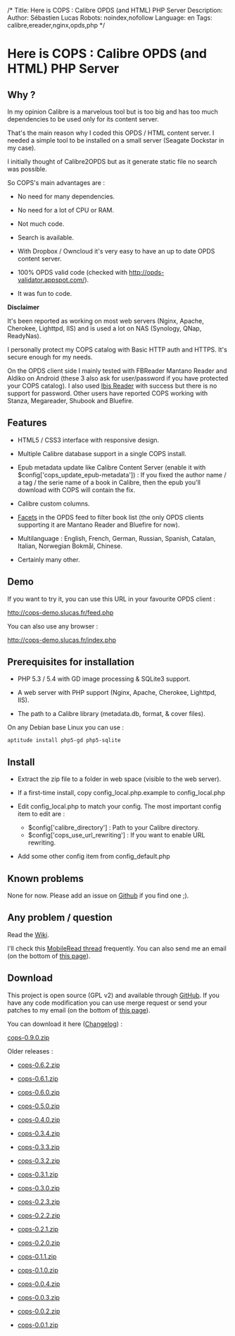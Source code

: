 /*
Title: Here is COPS : Calibre OPDS (and HTML) PHP Server
Description: 
Author: Sébastien Lucas
Robots: noindex,nofollow
Language: en
Tags: calibre,ereader,nginx,opds,php
*/
# Here is COPS : Calibre OPDS (and HTML) PHP Server

## Why ?
In my opinion Calibre is a marvelous tool but is too big and has too much dependencies to be used only for its content server.

That's the main reason why I coded this OPDS / HTML content server. I needed a simple tool to be installed on a small server (Seagate Dockstar in my case).

I initially thought of Calibre2OPDS but as it generate static file no search was possible.

So COPS's main advantages are :

*	No need for many dependencies.

*	No need for a lot of CPU or RAM.

*	Not much code.

*	Search is available.

*	With Dropbox / Owncloud it's very easy to have an up to date OPDS content server.

*	100% OPDS valid code (checked with http://opds-validator.appspot.com/).

*	It was fun to code.

**Disclaimer**

It's been reported as working on most web servers (Nginx, Apache, Cherokee, Lighttpd, IIS) and is used a lot on NAS (Synology, QNap, ReadyNas).

I personally protect my COPS catalog with Basic HTTP auth and HTTPS. It's secure enough for my needs.

On the OPDS client side I mainly tested with FBReader Mantano Reader and Aldiko on Android (these 3 also ask for user/password if you have protected your COPS catalog). I also used [Ibis Reader](http://ibisreader.com/) with success but there is no support for password.
Other users have reported COPS working with Stanza, Megareader, Shubook and Bluefire.

## Features


*	HTML5 / CSS3 interface with responsive design.

*	Multiple Calibre database support in a single COPS install.

*	Epub metadata update like Calibre Content Server (enable it with $config['cops_update_epub-metadata']) : If you fixed the author name / a tag / the serie name of a book in Calibre, then the epub you'll download with COPS will contain the fix.

*	Calibre custom columns.

*	[Facets](http://opds-spec.org/2011/06/14/faceted-search-browsing/) in the OPDS feed to filter book list (the only OPDS clients supporting it are Mantano Reader and Bluefire for now).

*	Multilanguage : English, French, German, Russian, Spanish, Catalan, Italian, Norwegian Bokmål, Chinese.

*	Certainly many other.

## Demo

If you want to try it, you can use this URL in your favourite OPDS client :

http://cops-demo.slucas.fr/feed.php

You can also use any browser :

http://cops-demo.slucas.fr/index.php

## Prerequisites for installation


*	PHP 5.3 / 5.4 with GD image processing & SQLite3 support.

*	A web server with PHP support (Nginx, Apache, Cherokee, Lighttpd, IIS).

*	The path to a Calibre library (metadata.db, format, & cover files).

On any Debian base Linux you can use :
```
aptitude install php5-gd php5-sqlite
```

## Install


*	Extract the zip file to a folder in web space (visible to the web server).

*	If a first-time install, copy config_local.php.example to config_local.php

*	Edit config_local.php to match your config. The most important config item to edit are :
    * $config['calibre_directory'] : Path to your Calibre directory.
    * $config['cops_use_url_rewriting'] : If you want to enable URL rewriting.

*	Add some other config item from config_default.php

## Known problems

None for now. Please add an issue on [Github](https://github.com/seblucas/cops/issues?state=open) if you find one ;).

## Any problem / question

Read the [Wiki](https://github.com/seblucas/cops/wiki).

I'll check this [MobileRead thread](http://www.mobileread.com/forums/showthread.php?p=1988610) frequently. You can also send me an email (on the bottom of [this page](/user/sebastien_lucas)).

## Download

This project is open source (GPL v2) and available through [GitHub](https://github.com/seblucas/cops). If you have any code modification you can use merge request or send your patches to my email (on the bottom of [this page](/user/sebastien_lucas)).

You can download it here ([Changelog](/en/oss/calibre-opds-php-server-changelog)) :

[cops-0.9.0.zip](/en/oss/cops-0.9.0.zip)

Older releases :


*	[cops-0.6.2.zip](/en/oss/cops-0.6.2.zip)

*	[cops-0.6.1.zip](/en/oss/cops-0.6.1.zip)

*	[cops-0.6.0.zip](/en/oss/cops-0.6.0.zip)

*	[cops-0.5.0.zip](/en/oss/cops-0.5.0.zip)

*	[cops-0.4.0.zip](/en/oss/cops-0.4.0.zip)

*	[cops-0.3.4.zip](/en/oss/cops-0.3.4.zip)

*	[cops-0.3.3.zip](/en/oss/cops-0.3.3.zip)

*	[cops-0.3.2.zip](/en/oss/cops-0.3.2.zip)

*	[cops-0.3.1.zip](/en/oss/cops-0.3.1.zip)

*	[cops-0.3.0.zip](/en/oss/cops-0.3.0.zip)

*	[cops-0.2.3.zip](/en/oss/cops-0.2.3.zip)

*	[cops-0.2.2.zip](/en/oss/cops-0.2.2.zip)

*	[cops-0.2.1.zip](/en/oss/cops-0.2.1.zip)

*	[cops-0.2.0.zip](/en/oss/cops-0.2.0.zip)

*	[cops-0.1.1.zip](/en/oss/cops-0.1.1.zip)

*	[cops-0.1.0.zip](/en/oss/cops-0.1.0.zip)

*	[cops-0.0.4.zip](/en/oss/cops-0.0.4.zip)

*	[cops-0.0.3.zip](/en/oss/cops-0.0.3.zip)

*	[cops-0.0.2.zip](/en/oss/cops-0.0.2.zip)

*	[cops-0.0.1.zip](/en/oss/cops-0.0.1.zip)

